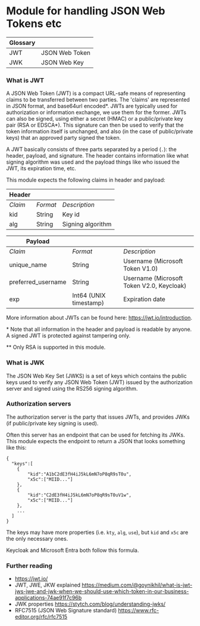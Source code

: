 # Module for handling JSON Web Tokens etc
|Glossary||
| -- | -- |
| JWT | JSON Web Token | 
| JWK | JSON Web Key |
 
### What is JWT
A JSON Web Token (JWT) is a compact URL-safe means of representing claims to be transferred between two parties. The 'claims' are represented in JSON format, and base64url encoded*. JWTs are typically used for authorization or information exchange, we use them for the former. JWTs can also be signed, using either a secret (HMAC) or a public/private key pair (RSA or EDSCA*). This signature can then be used to verify that the token information itself is unchanged, and also (in the case of public/private keys) that an approved party signed the token.

A JWT basically consists of three parts separated by a period (`.`): the header, payload, and signature. The header contains information like what signing algorithm was used and the payload things like who issued the JWT, its expiration time, etc.

This module expects the following claims in header and payload:

| Header |||
|--|--|--|
| *Claim* | *Format* | *Description* |
| kid | String | Key id |
| alg | String | Signing algorithm |


| Payload |||
|--|--|--|
| *Claim* | *Format* | *Description* |
| unique_name | String | Username (Microsoft Token V1.0) |
| preferred_username | String | Username (Microsoft Token V2.0, Keycloak)|
| exp | Int64 (UNIX timestamp) | Expiration date |


More information about JWTs can be found here: https://jwt.io/introduction.

\* Note that all information in the header and payload is readable by anyone. A signed JWT is protected against tampering only.

\** Only RSA is supported in this module.

### What is JWK 
The JSON Web Key Set (JWKS) is a set of keys which contains the public keys used to verify any JSON Web Token (JWT) issued by the authorization server and signed using the RS256 signing algorithm.

### Authorization servers
The authorization server is the party that issues JWTs, and provides JWKs (if public/private key signing is used). 

Often this server has an endpoint that can be used for fetching its JWKs. This module expects the endpoint to return a JSON that looks something like this: 
```
{
  "keys":[
    {
        "kid":"A1bC2dE3fH4iJ5kL6mN7oP8qR9sT0u",
        "x5c":["MIID..."]
    },
    {
        "kid":"C2dE3fH4iJ5kL6mN7oP8qR9sT0uV1w",
        "x5c":["MIID..."]
    },
    ...
  ]
}
```
The keys may have more properties (i.e. `kty`, `alg`, `use`), but `kid` and `x5c` are the only necessary ones.

Keycloak and Microsoft Entra both follow this formula. 

### Further reading
- https://jwt.io/
- JWT, JWE, JKW explained https://medium.com/@goynikhil/what-is-jwt-jws-jwe-and-jwk-when-we-should-use-which-token-in-our-business-applications-74ae91f7c96b
- JWK properties https://stytch.com/blog/understanding-jwks/
- RFC7515 (JSON Web Signature standard) https://www.rfc-editor.org/rfc/rfc7515
